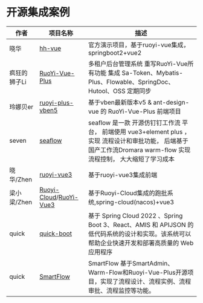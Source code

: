 # 开源集成案例


| 作者       | 项目名称                                                                                                             | 描述                                                                                                        |
|----------|------------------------------------------------------------------------------------------------------------------|-----------------------------------------------------------------------------------------------------------|
| 晓华       | [hh-vue](https://gitee.com/min290/hh-vue)                                                                        | 官方演示项目，基于ruoyi-vue集成，springboot2+vue2                                                                     |
| 疯狂的狮子Li  | [RuoYi-Vue-Plus](https://gitee.com/dromara/RuoYi-Vue-Plus)                                                       | 多租户后台管理系统 重写RuoYi-Vue所有功能 集成 Sa-Token、Mybatis-Plus、Flowable、SpringDoc、Hutool、OSS 定期同步                     |
| 玲娜贝er    | [ruoyi-plus-vben5](https://gitee.com/dapppp/ruoyi-plus-vben5)                                                    | 基于vben最新版本v5 & ant-design-vue 的 RuoYi-Vue-Plus 前端项目                                                       |
| seven    | [seaflow](https://gitee.com/qq75547276/seaflow)                                                                  | seaflow 是一款 开源仿钉钉工作流 平台， 前端使用 vue3+element plus ， 实现 流程设计和审批功能， 后端基于国产工作流Dromara warm-flow 实现流程控制， 大大缩短了学习成本 |
| 晓华/Zhen  | [ruoyi-vue3](https://gitee.com/min290/RuoYi-Vue3.git )                                                           | 基于ruoyi-vue3集成前端                                                                                          |
| 梁小梁/Zhen | [Ruoyi-Cloud](https://gitee.com/liangliyun/RuoYi-Cloud)/[RuoYi-Vue3](https://gitee.com/liangliyun/RuoYi-Vue3-UI) | 基于Ruoyi-Cloud集成的跑批系统,spring-cloud(nacos)+vue3                                                             |
| quick    | [quick-boot](https://github.com/csx-bill/quick-boot)                                                             | 基于 Spring Cloud 2022 、Spring Boot 3、React、AMIS 和 APIJSON 的低代码系统的设计和实现。该系统可以帮助企业快速开发和部署高质量的 Web 应用程序       |
| quick    | [SmartFlow](https://gitee.com/iyhk_0/smart-flow)                                                             | SmartFlow 基于SmartAdmin、Warm-Flow和Ruoyi-Vue-Plus开源项目，实现了流程设计、流程实例、流程审批、流程监控等功能。                            |

